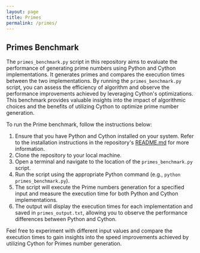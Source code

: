 ```yaml
---
layout: page
title: Primes
permalink: /primes/
---
```


## Primes Benchmark

The `primes_benchmark.py` script in this repository aims to evaluate the performance of generating prime numbers using Python and Cython implementations. It generates primes and compares the execution times between the two implementations. By running the `primes_benchmark.py` script, you can assess the efficiency of algorithm and observe the performance improvements achieved by leveraging Cython's optimizations. This benchmark provides valuable insights into the impact of algorithmic choices and the benefits of utilizing Cython to optimize prime number generation.

To run the Prime benchmark, follow the instructions below:

1. Ensure that you have Python and Cython installed on your system. Refer to the installation instructions in the repository's [README.md](https://github.com/k1lgor/cython/blob/main/README.md) for more information.
2. Clone the repository to your local machine.
3. Open a terminal and navigate to the location of the `primes_benchmark.py` script.
4. Run the script using the appropriate Python command (e.g., `python primes_benchmark.py`).
5. The script will execute the Prime numbers generation for a specified input and measure the execution time for both Python and Cython implementations.
6. The output will display the execution times for each implementation and saved in `primes_output.txt`, allowing you to observe the performance differences between Python and Cython.

Feel free to experiment with different input values and compare the execution times to gain insights into the speed improvements achieved by utilizing Cython for Primes number generation.
